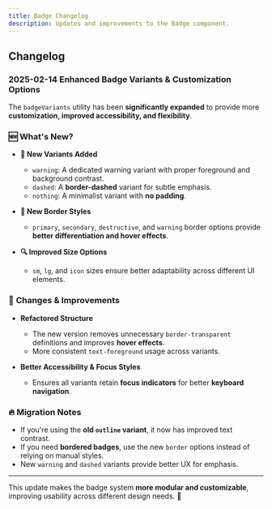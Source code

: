 ```yaml
---
title: Badge Changelog
description: Updates and improvements to the Badge component.
---
```


## Changelog

### 2025-02-14 **Enhanced Badge Variants & Customization Options**

The `badgeVariants` utility has been **significantly expanded** to provide more **customization, improved accessibility, and flexibility**.

### 🆕 **What's New?**

- **🚀 New Variants Added**

  - `warning`: A dedicated warning variant with proper foreground and background contrast.
  - `dashed`: A **border-dashed** variant for subtle emphasis.
  - `nothing`: A minimalist variant with **no padding**.

- **🎨 New Border Styles**

  - `primary`, `secondary`, `destructive`, and `warning` border options provide **better differentiation and hover effects**.

- **🔍 Improved Size Options**
  - `sm`, `lg`, and `icon` sizes ensure better adaptability across different UI elements.

### 🔄 **Changes & Improvements**

- **Refactored Structure**

  - The new version removes unnecessary `border-transparent` definitions and improves **hover effects**.
  - More consistent `text-foreground` usage across variants.

- **Better Accessibility & Focus Styles**
  - Ensures all variants retain **focus indicators** for better **keyboard navigation**.

### 🔥 **Migration Notes**

- If you're using the **old `outline` variant**, it now has improved text contrast.
- If you need **bordered badges**, use the new `border` options instead of relying on manual styles.
- New `warning` and `dashed` variants provide better UX for emphasis.

---

This update makes the badge system **more modular and customizable**, improving usability across different design needs. 🚀
